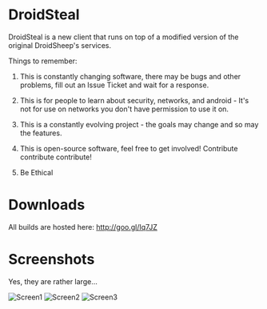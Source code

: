 DroidSteal
==========


DroidSteal is a new client that runs on top of a modified version of the original DroidSheep's services.

Things to remember:

1. This is constantly changing software, there may be bugs and other problems, fill out an Issue Ticket and wait for a response.

2. This is for people to learn about security, networks, and android - It's not for use on networks you don't have permission to use it on.

3. This is a constantly evolving project - the goals may change and so may the features.

4. This is open-source software, feel free to get involved! Contribute contribute contribute!

5. Be Ethical

Downloads
=========
All builds are hosted here: http://goo.gl/Iq7JZ

Screenshots
===========
Yes, they are rather large...

![Screen1][1]
![Screen2][2]
![Screen3][3]

[1]: https://photos-6.dropbox.com/t/0/AAAAtMkEBx_OCg91jmlnqht5uac_ZkpG46tj7KaiuPvY1A/12/9739196/png/32x32/3/_/1/2/device-2013-06-14-161841.png/wU6b3od_cbE1lHFr_S4N_RGzYE45z3D5jcIbhB9lRfc?size=1024x768
[2]: https://photos-3.dropbox.com/t/0/AAA44Rc2pZdF2D5Lzs2jPSlWcUe0uUOgGjJ-wXDQ-e15xQ/12/9739196/png/32x32/3/_/1/2/device-2013-06-14-162105.png/u40xddTeMW3jElgEFhGNQJWdPBvKBoFLRm6Cje4y5t4?size=1024x768
[3]: https://photos-3.dropbox.com/t/0/AADJz9XLxZFSyI9vwSVzZkq5cUII_Ar8rtMCE7Nb546ZJA/12/9739196/png/32x32/3/_/1/2/device-2013-06-14-162747.png/wdZ2KS4-tGPTNTMIeUUG3vKU_dFPR6pRQskdnuacFBo?size=1024x768
